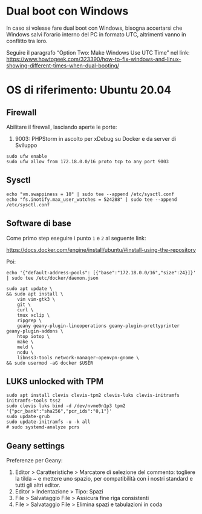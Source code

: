 # Dual boot con Windows

In caso si volesse fare dual boot con Windows, bisogna accertarsi che Windows salvi l’orario interno del PC in formato UTC, altrimenti vanno in conflitto tra loro.

Seguire il paragrafo “Option Two: Make Windows Use UTC Time” nel link:
https://www.howtogeek.com/323390/how-to-fix-windows-and-linux-showing-different-times-when-dual-booting/

# OS di riferimento: Ubuntu 20.04

## Firewall

Abilitare il firewall, lasciando aperte le porte:

1. 9003: PHPStorm in ascolto per xDebug su Docker e da server di Sviluppo

```console
sudo ufw enable
sudo ufw allow from 172.18.0.0/16 proto tcp to any port 9003
```

## Sysctl

```console
echo "vm.swappiness = 10" | sudo tee --append /etc/sysctl.conf
echo "fs.inotify.max_user_watches = 524288" | sudo tee --append /etc/sysctl.conf
```

## Software di base

Come primo step eseguire i punto `1` e `2` al seguente link:

https://docs.docker.com/engine/install/ubuntu/#install-using-the-repository

Poi:

```console
echo '{"default-address-pools": [{"base":"172.18.0.0/16","size":24}]}' | sudo tee /etc/docker/daemon.json
```

```console
sudo apt update \
&& sudo apt install \
    vim vim-gtk3 \
    git \
    curl \
    tmux xclip \
    ripgrep \
    geany geany-plugin-lineoperations geany-plugin-prettyprinter geany-plugin-addons \
    htop iotop \
    make \
    meld \
    ncdu \
    libnss3-tools network-manager-openvpn-gnome \
&& sudo usermod -aG docker $USER
```

## LUKS unlocked with TPM

```console
sudo apt install clevis clevis-tpm2 clevis-luks clevis-initramfs initramfs-tools tss2
sudo clevis luks bind -d /dev/nvme0n1p3 tpm2 '{"pcr_bank":"sha256","pcr_ids":"0,1"}'
sudo update-grub
sudo update-initramfs -u -k all
# sudo systemd-analyze pcrs
```

## Geany settings

Preferenze per Geany:

1. Editor > Caratteristiche > Marcatore di selezione del commento: togliere la tilda ~ e mettere
uno spazio, per compatibilità con i nostri standard e tutti gli altri editor.
2. Editor > Indentazione > Tipo: Spazi
3. File > Salvataggio File > Assicura fine riga consistenti
4. File > Salvataggio File > Elimina spazi e tabulazioni in coda

